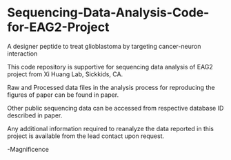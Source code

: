 # Sequencing-Data-Analysis-Code-for-EAG2-Project
A designer peptide to treat glioblastoma by targeting cancer-neuron interaction

This code repository is supportive for sequencing data analysis of EAG2 project from Xi Huang Lab, Sickkids, CA.

Raw and Processed data files in the analysis process for reproducing the figures of paper can be found in paper.

Other public sequencing data can be accessed from respective database ID described in paper.

Any additional information required to reanalyze the data reported in this project is available from the lead contact upon request.

-Magnificence
